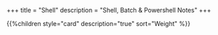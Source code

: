 +++
title = "Shell"
description = "Shell, Batch & Powershell Notes"
+++

{{%children style="card" description="true" sort="Weight" %}}